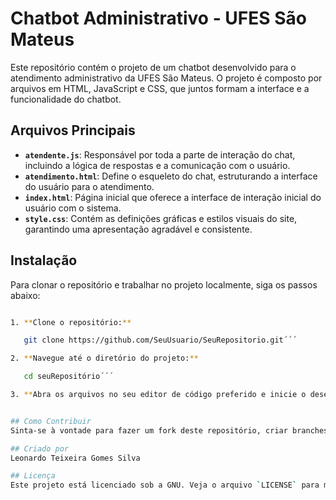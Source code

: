 # Chatbot Administrativo - UFES São Mateus

Este repositório contém o projeto de um chatbot desenvolvido para o atendimento administrativo da UFES São Mateus. O projeto é composto por arquivos em HTML, JavaScript e CSS, que juntos formam a interface e a funcionalidade do chatbot.

## Arquivos Principais

- **`atendente.js`**: Responsável por toda a parte de interação do chat, incluindo a lógica de respostas e a comunicação com o usuário.
- **`atendimento.html`**: Define o esqueleto do chat, estruturando a interface do usuário para o atendimento.
- **`index.html`**: Página inicial que oferece a interface de interação inicial do usuário com o sistema.
- **`style.css`**: Contém as definições gráficas e estilos visuais do site, garantindo uma apresentação agradável e consistente.

## Instalação

Para clonar o repositório e trabalhar no projeto localmente, siga os passos abaixo:

```bash

1. **Clone o repositório:**

   git clone https://github.com/SeuUsuario/SeuRepositorio.git´´´

2. **Navegue até o diretório do projeto:**

   cd seuRepositório´´´

3. **Abra os arquivos no seu editor de código preferido e inicie o desenvolvimento.**


## Como Contribuir
Sinta-se à vontade para fazer um fork deste repositório, criar branches e enviar pull requests. Feedback e sugestões são sempre bem-vindos!

## Criado por
Leonardo Teixeira Gomes Silva

## Licença
Este projeto está licenciado sob a GNU. Veja o arquivo `LICENSE` para mais detalhes.
